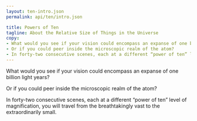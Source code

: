 ```yaml
---
layout: ten-intro.json
permalink: api/ten/intro.json

title: Powers of Ten
tagline: About the Relative Size of Things in the Universe
copy:
- What would you see if your vision could encompass an expanse of one billion light years?
- Or if you could peer inside the microscopic realm of the atom?
- In forty-two consecutive scenes, each at a different “power of ten” level of magnification, you will travel from the breathtakingly vast to the extraordinarily small.
---
```

What would you see if your vision could encompass an expanse of one billion light years?

Or if you could peer inside the microscopic realm of the atom?

In forty-two consecutive scenes, each at a different “power of ten” level of magnification, you will travel from the breathtakingly vast to the extraordinarily small.
